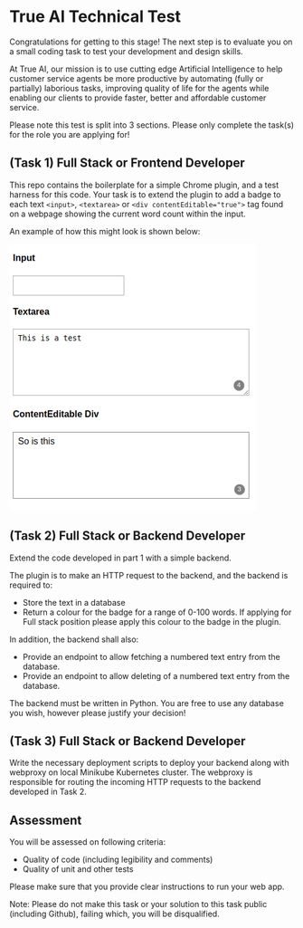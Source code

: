 # True AI Technical Test

Congratulations for getting to this stage! The next step is to evaluate you on a small coding task to test your development and design skills.

At True AI, our mission is to use cutting edge Artificial Intelligence to help customer service agents be more productive by automating (fully or partially) laborious tasks, improving quality of life for the agents while enabling our clients to provide faster, better and affordable customer service.

Please note this test is split into 3 sections.  Please only complete the task(s) for the role you are applying for!


## (Task 1)  Full Stack or Frontend Developer

This repo contains the boilerplate for a simple Chrome plugin, and a test harness for this code.  Your task is to extend the plugin to add a badge to each text `<input>`, `<textarea>` or `<div contentEditable="true">` tag found on a webpage showing the current word count within the input.

An example of how this might look is shown below:

![example](./example.png)


## (Task 2)  Full Stack or Backend Developer

Extend the code developed in part 1 with a simple backend.  

The plugin is to make an HTTP request to the backend, and the backend is required to:
- Store the text in a database
- Return a colour for the badge for a range of 0-100 words.
  If applying for Full stack position please apply this colour to the badge in the plugin.

In addition, the backend shall also:
- Provide an endpoint to allow fetching a numbered text entry from the database.
- Provide an endpoint to allow deleting of a numbered text entry from the database.

The backend must be written in Python.  You are free to use any database you wish, however please justify your decision!


## (Task 3) Full Stack or Backend Developer

Write the necessary deployment scripts to deploy your backend along with webproxy on local Minikube Kubernetes cluster. The webproxy is responsible for routing the incoming HTTP requests to the backend developed in Task 2.

## Assessment

You will be assessed on following criteria:
- Quality of code (including legibility and comments)
- Quality of unit and other tests

Please make sure that you provide clear instructions to run your web app. 

Note: Please do not make this task or your solution to this task public (including Github), failing which, you will be disqualified.
